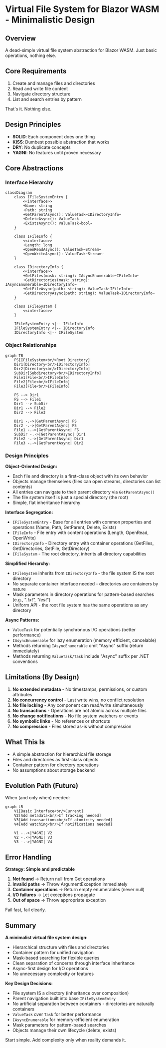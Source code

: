 # Virtual File System for Blazor WASM - Minimalistic Design

## Overview

A dead-simple virtual file system abstraction for Blazor WASM. Just basic operations, nothing else.

## Core Requirements

1. Create and manage files and directories
2. Read and write file content
3. Navigate directory structure
4. List and search entries by pattern

That's it. Nothing else.

## Design Principles

- **SOLID**: Each component does one thing
- **KISS**: Dumbest possible abstraction that works
- **DRY**: No duplicate concepts
- **YAGNI**: No features until proven necessary

## Core Abstractions

### Interface Hierarchy

```mermaid
classDiagram
    class IFileSystemEntry {
        <<interface>>
        +Name: string
        +Path: string
        +GetParentAsync(): ValueTask~IDirectoryInfo~
        +DeleteAsync(): ValueTask
        +ExistsAsync(): ValueTask~bool~
    }

    class IFileInfo {
        <<interface>>
        +Length: long
        +OpenReadAsync(): ValueTask~Stream~
        +OpenWriteAsync(): ValueTask~Stream~
    }

    class IDirectoryInfo {
        <<interface>>
        +GetFiles(mask: string): IAsyncEnumerable~IFileInfo~
        +GetDirectories(mask: string): IAsyncEnumerable~IDirectoryInfo~
        +GetFileAsync(path: string): ValueTask~IFileInfo~
        +GetDirectoryAsync(path: string): ValueTask~IDirectoryInfo~
    }

    class IFileSystem {
        <<interface>>
    }

    IFileSystemEntry <|-- IFileInfo
    IFileSystemEntry <|-- IDirectoryInfo
    IDirectoryInfo <|-- IFileSystem
```

### Object Relationships

```mermaid
graph TB
    FS[IFileSystem<br/>Root Directory]
    Dir1[Directory<br/>IDirectoryInfo]
    Dir2[Directory<br/>IDirectoryInfo]
    SubDir[Subdirectory<br/>IDirectoryInfo]
    File1[File<br/>IFileInfo]
    File2[File<br/>IFileInfo]
    File3[File<br/>IFileInfo]

    FS --> Dir1
    FS --> File1
    Dir1 --> SubDir
    Dir1 --> File2
    Dir2 --> File3

    Dir1 -.->|GetParentAsync| FS
    Dir2 -.->|GetParentAsync| FS
    File1 -.->|GetParentAsync| FS
    SubDir -.->|GetParentAsync| Dir1
    File2 -.->|GetParentAsync| Dir1
    File3 -.->|GetParentAsync| Dir2
```

### Design Principles

**Object-Oriented Design:**
- Each file and directory is a first-class object with its own behavior
- Objects manage themselves (files can open streams, directories can list contents)
- All entries can navigate to their parent directory via `GetParentAsync()`
- The file system itself is just a special directory (the root)
- Simple, flat inheritance hierarchy

**Interface Segregation:**
- `IFileSystemEntry` - Base for all entries with common properties and operations (Name, Path, GetParent, Delete, Exists)
- `IFileInfo` - File entry with content operations (Length, OpenRead, OpenWrite)
- `IDirectoryInfo` - Directory entry with container operations (GetFiles, GetDirectories, GetFile, GetDirectory)
- `IFileSystem` - The root directory, inherits all directory capabilities

**Simplified Hierarchy:**
- `IFileSystem` inherits from `IDirectoryInfo` - the file system IS the root directory
- No separate container interface needed - directories are containers by nature
- Mask parameters in directory operations for pattern-based searches (e.g., "*.txt", "test*")
- Uniform API - the root file system has the same operations as any directory

**Async Patterns:**
- `ValueTask` for potentially synchronous I/O operations (better performance)
- `IAsyncEnumerable` for lazy enumeration (memory efficient, cancelable)
- Methods returning `IAsyncEnumerable` omit "Async" suffix (return immediately)
- Methods returning `ValueTask/Task` include "Async" suffix per .NET conventions

## Limitations (By Design)

1. **No extended metadata** - No timestamps, permissions, or custom attributes
2. **No concurrency control** - Last write wins, no conflict resolution
3. **No file locking** - Any component can read/write simultaneously
4. **No transactions** - Operations are not atomic across multiple files
5. **No change notifications** - No file system watchers or events
6. **No symbolic links** - No references or shortcuts
7. **No compression** - Files stored as-is without compression

## What This Is

- A simple abstraction for hierarchical file storage
- Files and directories as first-class objects
- Container pattern for directory operations
- No assumptions about storage backend

## Evolution Path (Future)

When (and only when) needed:

```mermaid
graph LR
    V1[Basic Interface<br/>Current]
    V2[Add metadata<br/>If tracking needed]
    V3[Add transactions<br/>If atomicity needed]
    V4[Add watching<br/>If notifications needed]

    V1 -.->|YAGNI| V2
    V2 -.->|YAGNI| V3
    V3 -.->|YAGNI| V4
```

## Error Handling

**Strategy: Simple and predictable**

1. **Not found** → Return null from Get operations
2. **Invalid paths** → Throw ArgumentException immediately
3. **Container operations** → Return empty enumerables (never null)
4. **I/O failures** → Let exceptions propagate
5. **Out of space** → Throw appropriate exception

Fail fast, fail clearly.

## Summary

**A minimalist virtual file system design:**
- Hierarchical structure with files and directories
- Container pattern for unified navigation
- Mask-based searching for flexible queries
- Clean separation of concerns through interface inheritance
- Async-first design for I/O operations
- No unnecessary complexity or features

**Key Design Decisions:**
- File system IS a directory (inheritance over composition)
- Parent navigation built into base `IFileSystemEntry`
- No artificial separation between containers - directories are naturally containers
- `ValueTask` over `Task` for better performance
- `IAsyncEnumerable` for memory-efficient enumeration
- Mask parameters for pattern-based searches
- Objects manage their own lifecycle (delete, exists)

Start simple. Add complexity only when reality demands it.